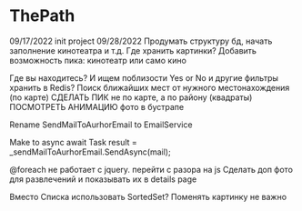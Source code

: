# ThePath
09/17/2022 init project
09/28/2022 Продумать структуру бд, начать заполнение кинотеатра и т.д.
Где хранить картинки?
Добавить возможность пика: кинотеатр или само кино

Где вы находитесь? И ищем поблизости
Yes or No и другие фильтры хранить в Redis?
Поиск ближайших мест от нужного местонахождения (по карте)
СДЕЛАТЬ ПИК не по карте, а по району (квадраты)
ПОСМОТРЕТЬ АНИМАЦИЮ фото в бустрапе

Rename SendMailToAurhorEmail to EmailService

Make to async await   Task<bool> result = _sendMailToAurhorEmail.SendAsync(mail);

@foreach не работает с jquery. перейти с разора на js
Сделать доп фото для развлечений и показывать их в details page

Вместо Списка использовать SortedSet?
Поменять картинку не важно